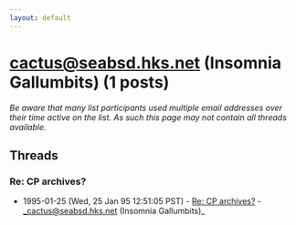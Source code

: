 ```yaml
---
layout: default
---
```


# cactus@seabsd.hks.net (Insomnia Gallumbits) (1 posts)

_Be aware that many list participants used multiple email addresses over their time active on the list. As such this page may not contain all threads available._

## Threads

### Re: CP archives?
+ 1995-01-25 (Wed, 25 Jan 95 12:51:05 PST) - [Re: CP archives?](/archive/1995/01/6bc01da5a6d972a6a0f784c67d7b2ab8ba28c473f2defdaa8de78d1ea84d219e) - _cactus@seabsd.hks.net (Insomnia Gallumbits)_

